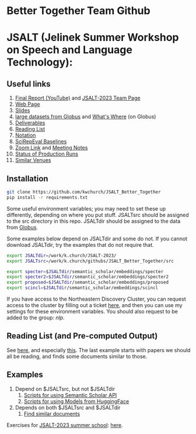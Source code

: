 # Better Together Team Github
# JSALT (Jelinek Summer Workshop on Speech and Language Technology): 

<h2>Useful links</h2>
<ol>
<li><a href="https://www.youtube.com/watch?v=jE49IreXs2U">Final Report (YouTube)</a> and
<a href="https://jsalt2023.univ-lemans.fr/en/better-together-text-context.html">JSALT-2023 Team Page</a></li>
</li>
<li><a href="http://34.204.188.58//similar.html">Web Page</a></li>
<li><a href="slides">Slides</li>
<li><a href="https://app.globus.org/file-manager?origin_id=1ef9019c-eac0-11ed-9ba9-c9bb788c490e&origin_path=%2F%7E%2F">large datasets from Globus</a>
and <a href="doc/whatswhere.md">What's Where</a> (on Globus)</li>
</li>
<li><a href="doc/deliverables.md">Deliverables</a></li>
<li><a href="examples/similar_documents/reading_list">Reading List</a></li>
<li><a href="doc/Notation.md">Notation</a></li>
<li><a href="https://docs.google.com/spreadsheets/d/1JMq-jR4M8KU119cvglUDmMwwzd60Z3vyvn3VqhPn9EY/view#gid=1450677429">SciRepEval Baselines</a></li>
<li><a href="https://northeastern.zoom.us/j/8963791015"> Zoom Link</a>
and <a href="https://docs.google.com/document/d/1rRRflCASHo7PFTBU6GqHK_g8twj1JgcXD8ijwpWY9m8/edit">Meeting Notes</a></li>
<li><a href="status/combined.md">Status of Production Runs</a></li>
<li><a href="doc/Similar_Venues.md">Similar Venues</a></li>
</ol>

<h2>Installation</h2>

```sh
git clone https://github.com/kwchurch/JSALT_Better_Together
pip install -r requirements.txt
```

Some useful environment variables; you may need to set these up differently, depending on where you put stuff.
JSALTsrc should be assigned to the src directory in this repo.
JSALTdir should be assigned to the data from <a href="https://app.globus.org/file-manager?origin_id=1ef9019c-eac0-11ed-9ba9-c9bb788c490e&origin_path=%2F%7E%2F">Globus</a>.

Some examples below depend on JSALTdir and some do not.  If you cannot download JSALTdir, try the examples that do not require that.

```sh
export JSALTdir=/work/k.church/JSALT-2023/
export JSALTsrc=/work/k.church/githubs/JSALT_Better_Together/src

export specter=$JSALTdir/semantic_scholar/embeddings/specter
export specter2=$JSALTdir/semantic_scholar/embeddings/specter2
export proposed=$JSALTdir/semantic_scholar/embeddings/proposed
export scincl=$JSALTdir/semantic_scholar/embeddings/scincl
```

If you have access to the Northeastern Discovery Cluster,
you can request access to the cluster by filling out a ticket <a href="https://bit.ly/NURC-Software">here</a>,
and then you can use my settings for these environment variables.
You should also request to be added to the group: <i>nlp</i>.

<h2>Reading List (and Pre-computed Output)</h2>

See <a href="examples/similar_documents">here</a>, and especially <a href="examples/similar_documents/reading_list">this</a>.
The last example starts with papers we should all be reading, and finds some documents similar to those.


<h2>Examples</h2>


<ol>
<li>Depend on $JSALTsrc, but not $JSALTdir
   <ol>
   <li><a href="doc/semantic_scholar_API.md">Scripts for using Semantic Scholar API</a></li>
   <li><a href="doc/HuggingFace_embeddings.md">Scripts for using Models from HuggingFace</a></li>
   </ol></li>
<li>Depends on both $JSALTsrc and $JSALTdir
   <ol><li><a href="doc/find_similar_docs.md">Find similar documents</a></li>
   </ol></li>
</ol>

Exercises for <a href="https://jsalt2023.univ-lemans.fr/en/summer-school/presentation-summer-school.html">JSALT-2023 summer school</a>: <a href="doc/exercises">here</a>.